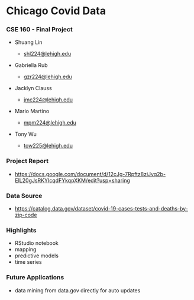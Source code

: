 # Chicago Covid Data

### CSE 160 - Final Project

- Shuang Lin
  - shl224@lehigh.edu

- Gabriella Rub
  - gzr224@lehigh.edu

- Jacklyn Clauss
  - jmc224@lehigh.edu

- Mario Martino
  - mpm224@lehigh.edu

- Tony Wu
  - tow225@lehigh.edu

### Project Report
  - https://docs.google.com/document/d/12cJg-7Rpftz8ziJvq2b-ElL20gJsRKYIcqdFYkqpXKM/edit?usp=sharing

### Data Source
  - https://catalog.data.gov/dataset/covid-19-cases-tests-and-deaths-by-zip-code

### Highlights
  - RStudio notebook
  - mapping
  - predictive models
  - time series

### Future Applications
  - data mining from data.gov directly for auto updates

